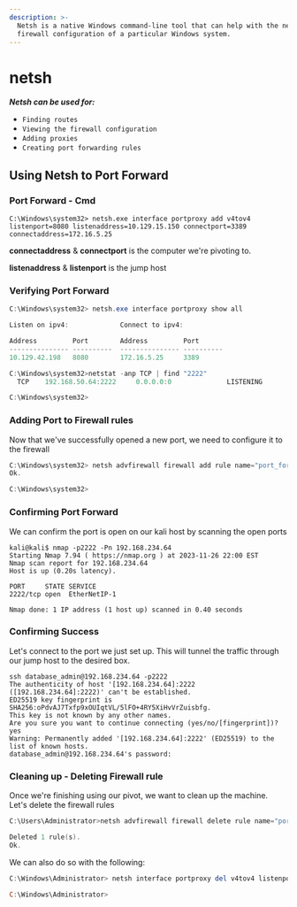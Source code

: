 ```yaml
---
description: >-
  Netsh is a native Windows command-line tool that can help with the network &
  firewall configuration of a particular Windows system.
---
```


# netsh

_**Netsh can be used for:**_

* `Finding routes`
* `Viewing the firewall configuration`
* `Adding proxies`
* `Creating port forwarding rules`

## Using Netsh to Port Forward

### Port Forward - Cmd

```cmd-session
C:\Windows\system32> netsh.exe interface portproxy add v4tov4 listenport=8080 listenaddress=10.129.15.150 connectport=3389 connectaddress=172.16.5.25
```

**connectaddress** & **connectport** is the computer we're pivoting to.

**listenaddress** & **listenport** is the jump host

### Verifying Port Forward

```powershell
C:\Windows\system32> netsh.exe interface portproxy show all

Listen on ipv4:             Connect to ipv4:

Address         Port        Address         Port
--------------- ----------  --------------- ----------
10.129.42.198   8080        172.16.5.25     3389
```

```powershell
C:\Windows\system32>netstat -anp TCP | find "2222"
  TCP    192.168.50.64:2222     0.0.0.0:0              LISTENING

C:\Windows\system32>
```

### Adding Port to Firewall rules

Now that we've successfully opened a new port, we need to configure it to the firewall

```powershell
C:\Windows\system32> netsh advfirewall firewall add rule name="port_forward_ssh_2222" protocol=TCP dir=in localip=192.168.50.64 localport=2222 action=allow
Ok.

C:\Windows\system32>
```

### Confirming Port Forward

We can confirm the port is open on our kali host by scanning the open ports

```shell-session
kali@kali$ nmap -p2222 -Pn 192.168.234.64
Starting Nmap 7.94 ( https://nmap.org ) at 2023-11-26 22:00 EST
Nmap scan report for 192.168.234.64
Host is up (0.20s latency).

PORT     STATE SERVICE
2222/tcp open  EtherNetIP-1

Nmap done: 1 IP address (1 host up) scanned in 0.40 seconds

```

### Confirming Success

Let's connect to the port we just set up. This will tunnel the traffic through our jump host to the desired box.

```shell-session
ssh database_admin@192.168.234.64 -p2222    
The authenticity of host '[192.168.234.64]:2222 ([192.168.234.64]:2222)' can't be established.
ED25519 key fingerprint is SHA256:oPdvAJ7Txfp9xOUIqtVL/5lFO+4RY5XiHvVrZuisbfg.
This key is not known by any other names.
Are you sure you want to continue connecting (yes/no/[fingerprint])? yes
Warning: Permanently added '[192.168.234.64]:2222' (ED25519) to the list of known hosts.
database_admin@192.168.234.64's password: 
```

### Cleaning up - Deleting Firewall rule

Once we're finishing using our pivot, we want to clean up the machine. Let's delete the firewall rules

```powershell
C:\Users\Administrator>netsh advfirewall firewall delete rule name="port_forward_ssh_2222"

Deleted 1 rule(s).
Ok.
```

We can also do so with the following:

```powershell
C:\Windows\Administrator> netsh interface portproxy del v4tov4 listenport=2222 listenaddress=192.168.50.64

C:\Windows\Administrator>
```
